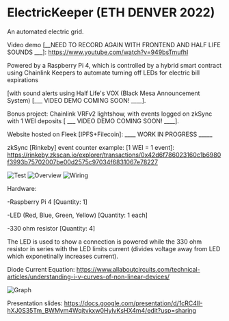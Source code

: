# ElectricKeeper (ETH DENVER 2022)

An automated electric grid.

Video demo [__NEED TO RECORD AGAIN WITH FRONTEND AND HALF LIFE SOUNDS ___]: https://www.youtube.com/watch?v=949bsTmufhI


Powered by a Raspberry Pi 4, which is controlled by a hybrid smart contract using Chainlink Keepers to automate turning off LEDs for electric bill expirations 

[with sound alerts using Half Life's VOX (Black Mesa Announcement System) [___ VIDEO DEMO COMING SOON! ____].

Bonus project: Chainlink VRFv2 lightshow, with events logged on zkSync with 1 WEI deposits [ ___ VIDEO DEMO COMING SOON! ____].


Website hosted on Fleek [IPFS+Filecoin]: ____ WORK IN PROGRESS _____

zkSync [Rinkeby] event counter example: [1 WEI = 1 event]:
https://rinkeby.zkscan.io/explorer/transactions/0x42d6f786023160c1b6980f3993b75702007be00d2575c97034f6831067e78227

<img src="https://github.com/MarcusWentz/ElectricKeeper/blob/main/images/animation4.gif" alt="Test"/>
<img src="https://github.com/MarcusWentz/ElectricalEthereum/blob/main/images/overview3.png" alt="Overview"/>
<img src="https://github.com/MarcusWentz/ElectricalEthereum/blob/main/images/wiring2.png" alt="Wiring"/>

Hardware: 

-Raspberry Pi 4 [Quantity: 1]

-LED (Red, Blue, Green, Yellow) [Quantity: 1 each]

-330 ohm resistor [Quantity: 4]

The LED is used to show a connection is powered while the 330 ohm resistor in series with the LED limits current (divides voltage away from LED which exponetinally increases current).

Diode Current Equation: https://www.allaboutcircuits.com/technical-articles/understanding-i-v-curves-of-non-linear-devices/

<img src="https://github.com/MarcusWentz/ElectricalEthereum/blob/main/images/diode_graph.png" alt="Graph"/>

Presentation slides: https://docs.google.com/presentation/d/1cRC4lI-hXJ0S35Tm_BWMym4Wqitvkxw0HylvKsHX4m4/edit?usp=sharing
